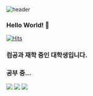 ![header](https://capsule-render.vercel.app/api?type=waving-&color=random&height=200&section=header&text=안녕하세요!&fontSize=70&fontColor=ffffff)

### Hello World! 🌱
[![Hits](https://hits.seeyoufarm.com/api/count/incr/badge.svg?url=https%3A%2F%2Fgithub.com%2Fdeukyoon&count_bg=%230ED1DB&title_bg=%234891E5&icon=logitech.svg&icon_color=%23000000&title=hits&edge_flat=false)](https://hits.seeyoufarm.com)

### 컴공과 재학 중인 대학생입니다.

### 공부 중...
<img src="https://img.shields.io/badge/Python-blue?style=flat-square&logo=Python&logoColor=white"/></a>
<img src="https://img.shields.io/badge/C-blue?style=flat-square&logo=C&logoColor=white"/></a>
<img src="https://img.shields.io/badge/c++-blue?style=flat-square&logo=c%2B%2B&logoColor=white"/></a> 
<!--
**deukyoon/deukyoon** is a ✨ _special_ ✨ repository because its `README.md` (this file) appears on your GitHub profile.

Here are some ideas to get you started:

- 🔭 I’m currently working on ...
- 🌱 I’m currently learning ...
- 👯 I’m looking to collaborate on ...
- 🤔 I’m looking for help with ...
- 💬 Ask me about ...
- 📫 How to reach me: ...
- 😄 Pronouns: ...
- ⚡ Fun fact: ...
-->

